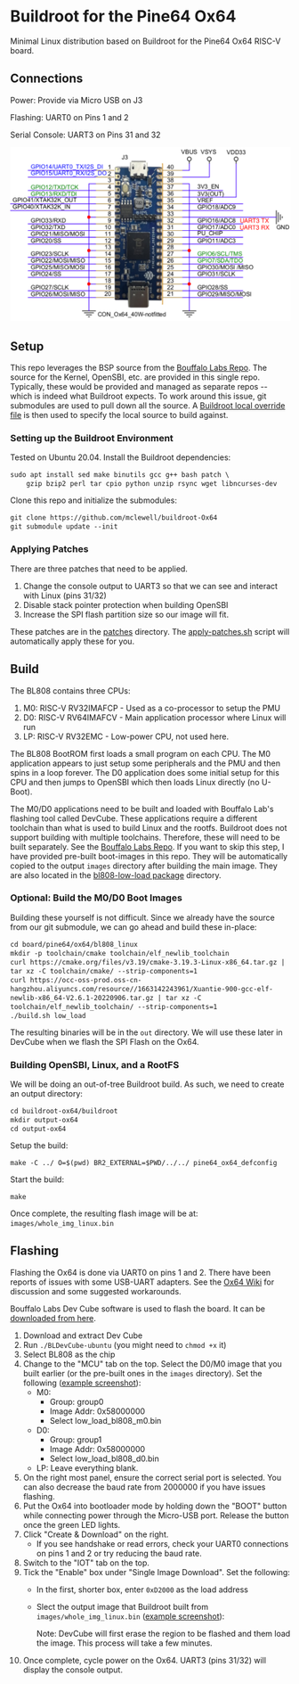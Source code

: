 # Buildroot for the Pine64 Ox64

Minimal Linux distribution based on Buildroot for the Pine64 Ox64 RISC-V board.

## Connections
Power: Provide via Micro USB on J3

Flashing: UART0 on Pins 1 and 2

Serial Console: UART3 on Pins 31 and 32

![](/doc/Ox64pinout.png "Pine64 Ox64 Pinout")

## Setup
This repo leverages the BSP source from the [Bouffalo Labs Repo](https://github.com/bouffalolab/bl808_linux). The source for the Kernel, OpenSBI,
etc. are provided in this single repo. Typically, these would be provided and
managed as separate repos -- which is indeed what Buildroot expects. To work
around this issue, git submodules are used to pull down all the source. A
[Buildroot local override file](board/pine64/ox64/local.mk) is then used to 
specify the local source to build against.

### Setting up the Buildroot Environment
Tested on Ubuntu 20.04. Install the Buildroot dependencies:
```
sudo apt install sed make binutils gcc g++ bash patch \
    gzip bzip2 perl tar cpio python unzip rsync wget libncurses-dev
```
Clone this repo and initialize the submodules:
```
git clone https://github.com/mclewell/buildroot-Ox64
git submodule update --init
```

### Applying Patches
There are three patches that need to be applied. 
1. Change the console output to UART3 so that we can see and interact with Linux
(pins 31/32)
2. Disable stack pointer protection when building OpenSBI
3. Increase the SPI flash partition size so our image will fit.

These patches are in the [patches](/patches/) directory. The 
[apply-patches.sh](/apply-patches.sh) script will automatically apply these for you.

## Build
The BL808 contains three CPUs:
1. M0: RISC-V RV32IMAFCP - Used as a co-processor to setup the PMU
2. D0: RISC-V RV64IMAFCV - Main application processor where Linux will run
3. LP: RISC-V RV32EMC - Low-power CPU, not used here.

The BL808 BootROM first loads a small program on each CPU. The M0 application 
appears to just setup some peripherals and the PMU and then spins in a loop 
forever. The D0 application does some initial setup for this CPU and then jumps
to OpenSBI which then loads Linux directly (no U-Boot).

The M0/D0 applications need to be built and loaded with Bouffalo Lab's flashing
tool called DevCube. These applications require a different toolchain than what
is used to build Linux and the rootfs. Buildroot does not support building with 
multiple toolchains. Therefore, these will need to be built separately. See the
[Bouffalo Labs Repo](https://github.com/bouffalolab/bl808_linux). If you want to
skip this step, I have provided pre-built boot-images in this repo. They will be 
automatically copied to the output ```images``` directory after building the 
main image. They are also located in the 
[bl808-low-load package](/package/bl808-low-load/src/) directory.

### Optional: Build the M0/D0 Boot Images
Building these yourself is not difficult. Since we already have the source from 
our git submodule, we can go ahead and build these in-place:
```
cd board/pine64/ox64/bl808_linux
mkdir -p toolchain/cmake toolchain/elf_newlib_toolchain
curl https://cmake.org/files/v3.19/cmake-3.19.3-Linux-x86_64.tar.gz | tar xz -C toolchain/cmake/ --strip-components=1
curl https://occ-oss-prod.oss-cn-hangzhou.aliyuncs.com/resource//1663142243961/Xuantie-900-gcc-elf-newlib-x86_64-V2.6.1-20220906.tar.gz | tar xz -C toolchain/elf_newlib_toolchain/ --strip-components=1
./build.sh low_load
```
The resulting binaries will be in the ```out``` directory. We will use these
later in DevCube when we flash the SPI Flash on the Ox64.

### Building OpenSBI, Linux, and a RootFS
We will be doing an out-of-tree Buildroot build. As such, we need to create an
output directory:
```
cd buildroot-ox64/buildroot
mkdir output-ox64
cd output-ox64
```
Setup the build:
```
make -C ../ O=$(pwd) BR2_EXTERNAL=$PWD/../../ pine64_ox64_defconfig
```
Start the build:
```
make
```
Once complete, the resulting flash image will be at: ```images/whole_img_linux.bin```

## Flashing
Flashing the Ox64 is done via UART0 on pins 1 and 2. There have been reports of
issues with some USB-UART adapters. See the [Ox64 Wiki](https://wiki.pine64.org/wiki/Ox64#Compatible_UARTs_when_in_bootloader_mode) 
for discussion and some suggested workarounds.

Bouffalo Labs Dev Cube software is used to flash the board. It can be [downloaded from here](https://dev.bouffalolab.com/download).

1. Download and extract Dev Cube
2. Run ```./BLDevCube-ubuntu``` (you might need to ```chmod +x``` it)
3. Select BL808 as the chip
4. Change to the "MCU" tab on the top. Select the D0/M0 image that you built 
earlier (or the pre-built ones in the ```images``` directory). Set the following ([example screenshot](/doc/dev_cube_mcu.png)):
    - M0: 
        - Group: group0
        - Image Addr: 0x58000000
        - Select low_load_bl808_m0.bin
    - D0: 
        - Group: group1
        - Image Addr: 0x58000000
        - Select low_load_bl808_d0.bin
    - LP: Leave everything blank.
5. On the right most panel, ensure the correct serial port is selected. You can 
also decrease the baud rate from 2000000 if you have issues flashing.
6. Put the Ox64 into bootloader mode by holding down the "BOOT" button while
connecting power through the Micro-USB port. Release the button once the green 
LED lights.
7. Click "Create & Download" on the right. 
    - If you see handshake or read errors, check your UART0 connections on pins 
    1 and 2 or try reducing the baud rate.
8. Switch to the "IOT" tab on the top. 
9. Tick the "Enable" box under "Single Image Download". Set the following:
    - In the first, shorter box, enter ```0xD2000``` as the load address
    - Slect the output image that Buildroot built from ```images/whole_img_linux.bin``` ([example screenshot](/doc/dev_cube_iot.png)):
    
        Note: DevCube will first erase the region to be flashed and them load 
        the image. This process will take a few minutes.
10. Once complete, cycle power on the Ox64. UART3 (pins 31/32) will display the
console output.
